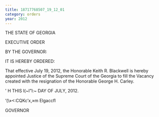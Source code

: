 ```yaml
---
title: 18717768507_19_12_01
category: orders
year: 2012
---
```

 

THE STATE OF GEORGIA

EXECUTIVE ORDER

BY THE GOVERNOR:

IT IS HEREBY ORDERED:

That effective July 19, 2012, the Honorable Keith R.
Blackwell is hereby appointed Justice of the Supreme Court
of the Georgia to fill the Vacancy created with the resignation
of the Honorable George H. Carley.

' H
THIS l(~l”l:~ DAY OF JULY, 2012.

‘(\»<:CQKc’x,»m Elgaccﬂ

GOVERNOR

